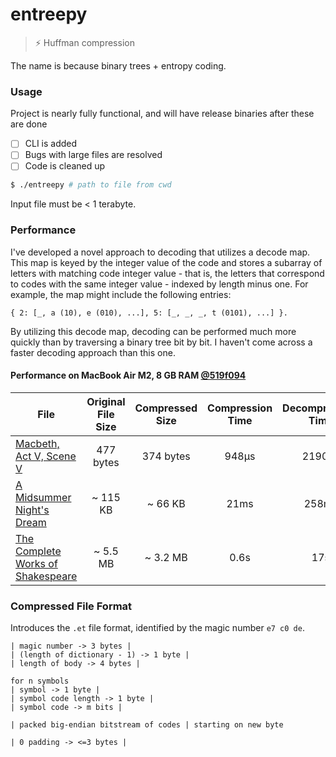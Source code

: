 # entreepy

> ⚡ Huffman compression

The name is because binary trees + entropy coding.

### Usage

Project is nearly fully functional, and will have release binaries
after these are done

- [ ] CLI is added
- [ ] Bugs with large files are resolved
- [ ] Code is cleaned up

```bash
$ ./entreepy # path to file from cwd
```

Input file must be < 1 terabyte.

### Performance

<!-- Time performance is quite good, memory is not optimal compared to other -->
<!-- solutions but still relatively nothing. The main time bottlenecks are the -->
<!-- heap allocations for file I/O. -->

I've developed a novel approach to decoding that utilizes a decode map. This map is keyed by the integer value of the code and stores a subarray of letters with matching code integer value - that is, the letters that correspond to codes with the same integer value - indexed by length minus one. For example, the map might include the following entries:

`{ 2: [_, a (10), e (010), ...], 5: [_, _, _, t (0101), ...] }.`

By utilizing this decode map, decoding can be performed much more quickly than by traversing a binary tree bit by bit. I haven't come across a faster decoding approach than this one.

#### Performance on MacBook Air M2, 8 GB RAM [@519f094](https://github.com/typio/entreepy/commit/519f094a3d04c15d1e34c9dad5af9095ceea4510)
| File | Original File Size | Compressed Size | Compression Time | Decompression Time |
| ---- | :----------------: | :-------------: | :--------------: | :----------------: |
| [Macbeth, Act V, Scene V](https://github.com/typio/entreepy/blob/main/res/nice.shakespeare.txt)   | 477 bytes | 374 bytes | 948μs | 2190μs |
| [A Midsummer Night's Dream](https://github.com/typio/entreepy/blob/main/res/a_midsummer_nights_dream.txt) | ~ 115 KB | ~ 66 KB | 21ms | 258ms |
| [The Complete Works of Shakespeare](https://ocw.mit.edu/ans7870/6/6.006/s08/lecturenotes/files/t8.shakespeare.txt) | ~ 5.5 MB | ~ 3.2 MB | 0.6s | 17s |

### Compressed File Format

Introduces the `.et` file format, identified by the magic number `e7 c0 de`.

```bf
| magic number -> 3 bytes |
| (length of dictionary - 1) -> 1 byte |
| length of body -> 4 bytes |

for n symbols
| symbol -> 1 byte |
| symbol code length -> 1 byte |
| symbol code -> m bits |

| packed big-endian bitstream of codes | starting on new byte

| 0 padding -> <=3 bytes |
```
